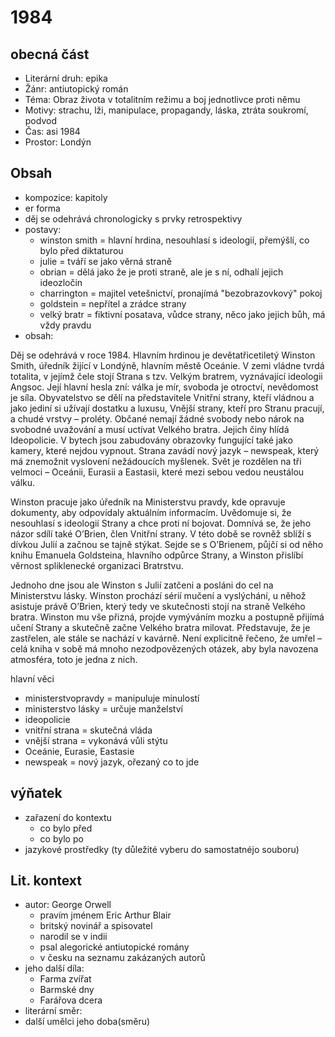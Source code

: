 # 1984

## obecná část

- Literární druh: epika
- Žánr: antiutopický román
- Téma: Obraz života v totalitním režimu a boj jednotlivce proti němu
- Motivy: strachu, lži, manipulace, propagandy, láska, ztráta soukromí, podvod
- Čas: asi 1984
- Prostor: Londýn

## Obsah

- kompozice: kapitoly
- er forma
- děj se odehrává chronologicky s prvky retrospektivy
- postavy:
  - winston smith = hlavní hrdina, nesouhlasí s ideologií, přemýšlí, co bylo před diktaturou
  - julie = tváří se jako věrná straně
  - obrian = dělá jako že je proti straně, ale je s ní, odhalí jejich ideozločin
  - charrington = majitel vetešnictví, pronajímá "bezobrazovkový" pokoj
  - goldstein = nepřítel a zrádce strany
  - velký bratr = fiktivní posatava, vůdce strany, něco jako jejich bůh, má vždy pravdu
- obsah:

Děj se odehrává v roce 1984. Hlavním hrdinou je devětatřicetiletý Winston Smith, úředník žijící v Londýně, hlavním městě Oceánie. V zemi vládne tvrdá totalita, v jejímž čele stojí Strana s tzv. Velkým bratrem, vyznávající ideologii Angsoc. Její hlavní hesla zní: válka je mír, svoboda je otroctví, nevědomost je síla. Obyvatelstvo se dělí na představitele Vnitřní strany, kteří vládnou a jako jediní si užívají dostatku a luxusu, Vnější strany, kteří pro Stranu pracují, a chudé vrstvy – proléty. Občané nemají žádné svobody nebo nárok na svobodné uvažování a musí uctívat Velkého bratra. Jejich činy hlídá Ideopolicie. V bytech jsou zabudovány obrazovky fungující také jako kamery, které nejdou vypnout. Strana zavádí nový jazyk – newspeak, který má znemožnit vyslovení nežádoucích myšlenek. Svět je rozdělen na tři velmoci – Oceánii, Eurasii a Eastasii, které mezi sebou vedou neustálou válku.

Winston pracuje jako úředník na Ministerstvu pravdy, kde opravuje dokumenty, aby odpovídaly aktuálním informacím. Uvědomuje si, že nesouhlasí s ideologií Strany a chce proti ní bojovat. Domnívá se, že jeho názor sdílí také O’Brien, člen Vnitřní strany. V této době se rovněž sblíží s dívkou Julií a začnou se tajně stýkat. Sejde se s O’Brienem, půjčí si od něho knihu Emanuela Goldsteina, hlavního odpůrce Strany, a Winston přislíbí věrnost spliklenecké organizaci Bratrstvu.

Jednoho dne jsou ale Winston s Julií zatčeni a posláni do cel na Ministerstvu lásky. Winston prochází sérií mučení a vyslýchání, u něhož asistuje právě O’Brien, který tedy ve skutečnosti stojí na straně Velkého bratra. Winston mu vše přizná, projde vymýváním mozku a postupně přijímá učení Strany a skutečně začne Velkého bratra milovat. Představuje, že je zastřelen, ale stále se nachází v kavárně. Není explicitně řečeno, že umřel – celá kniha v sobě má mnoho nezodpovězených otázek, aby byla navozena atmosféra, toto je jedna z nich.

hlavní věci
- ministerstvopravdy = manipuluje minulostí
- ministerstvo lásky = určuje manželství
- ideopolicie
- vnitřní strana = skutečná vláda
- vnější strana = vykonává vůli stýtu
- Oceánie, Eurasie, Eastasie
- newspeak = nový jazyk, ořezaný co to jde

## výňatek

- zařazení do kontextu
  - co bylo před
  - co bylo po
- jazykové prostředky (ty důležité vyberu do samostatnéjo souboru)

## Lit. kontext

- autor: George Orwell
  - pravím jménem Eric Arthur Blair
  - britský novinář a spisovatel
  - narodil se v indii
  - psal alegorické antiutopické romány
  - v česku na seznamu zakázaných autorů
- jeho další díla:
  - Farma zvířat
  - Barmské dny
  - Farářova dcera
- literární směr: 
- další umělci jeho doba(směru)

